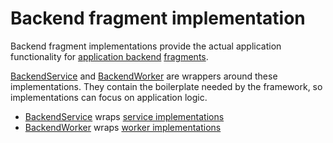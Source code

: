 # Backend fragment implementation

Backend fragment implementations provide the actual application functionality for 
[application backend](def://) [fragments](def://).

[BackendService](class://) and [BackendWorker](class://) are wrappers
around these implementations. They contain the boilerplate needed by the framework, so implementations
can focus on application logic.

- [BackendService](class://) wraps [service implementations](def://)
- [BackendWorker](class://) wraps [worker implementations](def://)